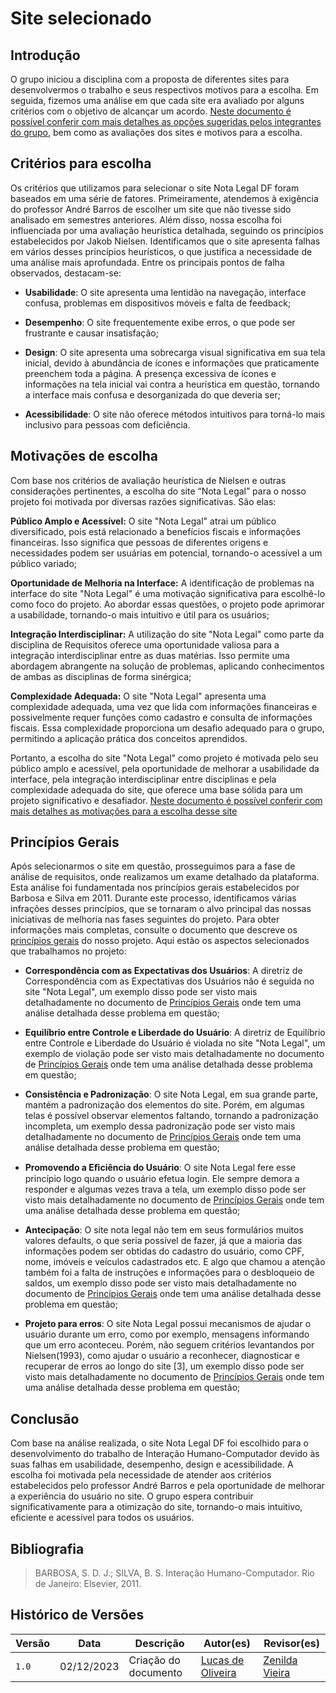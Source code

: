 # Site selecionado

## Introdução
   O grupo iniciou a disciplina com a proposta de diferentes sites para desenvolvermos o trabalho e seus respectivos motivos para a escolha. Em seguida, fizemos uma análise em que cada site era avaliado por alguns critérios com o objetivo de alcançar um acordo. [Neste documento é possível conferir com mais detalhes as opções sugeridas pelos integrantes do grupo](https://github.com/Interacao-Humano-Computador/2023.2-NotaLegal/blob/main/docs/planejamento%20do%20projeto/lista-sites-avaliados.md), bem como as avaliações dos sites e motivos para a escolha.
## Critérios para escolha

  Os critérios que utilizamos para selecionar o site Nota Legal DF foram baseados em uma série de fatores. Primeiramente, atendemos à exigência do professor André Barros de escolher um site que não tivesse sido analisado em semestres anteriores. Além disso, nossa escolha foi influenciada por uma avaliação heurística detalhada, seguindo os princípios estabelecidos por Jakob Nielsen. Identificamos que o site apresenta falhas em vários desses princípios heurísticos, o que justifica a necessidade de uma análise mais aprofundada. Entre os principais pontos de falha observados, destacam-se:

- **Usabilidade**: O site apresenta uma lentidão na navegação, interface confusa, problemas em dispositivos móveis e falta de feedback;

- **Desempenho**: O site frequentemente exibe erros, o que pode ser frustrante e causar insatisfação;

- **Design**: O site apresenta uma sobrecarga visual significativa em sua tela inicial, devido à abundância de ícones e informações que praticamente preenchem toda a página. A presença excessiva de ícones e informações na tela inicial vai contra a heurística em questão, tornando a interface mais confusa e desorganizada do que deveria ser;

- **Acessibilidade**: O site não oferece métodos intuitivos para torná-lo mais inclusivo para pessoas com deficiência.

## Motivações de escolha

  Com base nos critérios de avaliação heurística de Nielsen e outras considerações pertinentes, a escolha do site “Nota Legal” para o nosso projeto foi motivada por diversas razões significativas. São elas:

**Público Amplo e Acessível:** O site "Nota Legal" atrai um público diversificado, pois está relacionado a benefícios fiscais e informações financeiras. Isso significa que pessoas de diferentes origens e necessidades podem ser usuárias em potencial, tornando-o acessível a um público variado;

**Oportunidade de Melhoria na Interface:** A identificação de problemas na interface do site "Nota Legal" é uma motivação significativa para escolhê-lo como foco do projeto. Ao abordar essas questões, o projeto pode aprimorar a usabilidade, tornando-o mais intuitivo e útil para os usuários;

**Integração Interdisciplinar:** A utilização do site "Nota Legal" como parte da disciplina de Requisitos oferece uma oportunidade valiosa para a integração interdisciplinar entre as duas matérias. Isso permite uma abordagem abrangente na solução de problemas, aplicando conhecimentos de ambas as disciplinas de forma sinérgica;

**Complexidade Adequada:** O site "Nota Legal" apresenta uma complexidade adequada, uma vez que lida com informações financeiras e possivelmente requer funções como cadastro e consulta de informações fiscais. Essa complexidade proporciona um desafio adequado para o grupo, permitindo a aplicação prática dos conceitos aprendidos.

  Portanto, a escolha do site "Nota Legal" como projeto é motivada pelo seu público amplo e acessível, pela oportunidade de melhorar a usabilidade da interface, pela integração interdisciplinar entre disciplinas e pela complexidade adequada do site, que oferece uma base sólida para um projeto significativo e desafiador. [Neste documento é possível conferir com mais detalhes as motivações para a escolha desse site](https://github.com/Interacao-Humano-Computador/2023.2-NotaLegal/blob/main/docs/planejamento%20do%20projeto/site-escolhido.md)


## Princípios Gerais

  Após selecionarmos o site em questão, prosseguimos para a fase de análise de requisitos, onde realizamos um exame detalhado da plataforma. Esta análise foi fundamentada nos princípios gerais estabelecidos por Barbosa e Silva em 2011. Durante este processo, identificamos várias infrações desses princípios, que se tornaram o alvo principal das nossas iniciativas de melhoria nas fases seguintes do projeto. Para obter informações mais completas, consulte o documento que descreve os [princípios gerais](https://github.com/Interacao-Humano-Computador/2023.2-NotaLegal/blob/main/docs/analise%20de%20requisitos%20II/principios-gerais.md) do nosso projeto. Aqui estão os aspectos selecionados que trabalhamos no projeto:

  - **Correspondência com as Expectativas dos Usuários**: A diretriz de Correspondência com as Expectativas dos Usuários não é seguida no site "Nota Legal", um exemplo disso pode ser visto mais detalhadamente no documento de [Princípios Gerais](https://github.com/Interacao-Humano-Computador/2023.2-NotaLegal/blob/main/docs/analise%20de%20requisitos%20II/principios-gerais.md#correspond%C3%AAncia-com-as-expectativas-dos-usu%C3%A1rios-1) onde tem uma análise detalhada desse problema em questão;

  - **Equilíbrio entre Controle e Liberdade do Usuário**: A diretriz de Equilíbrio entre Controle e Liberdade do Usuário é violada no site "Nota Legal", um exemplo de violação pode ser visto  mais detalhadamente no documento de [Princípios Gerais](https://github.com/Interacao-Humano-Computador/2023.2-NotaLegal/blob/main/docs/analise%20de%20requisitos%20II/principios-gerais.md#correspond%C3%AAncia-com-as-expectativas-dos-usu%C3%A1rios-1) onde tem uma análise detalhada desse problema em questão;

  - **Consistência e Padronização**: O site Nota Legal, em sua grande parte, mantém a padronização dos elementos do site. Porém, em algumas telas é possível observar elementos faltando, tornando a padronização incompleta, um exemplo dessa padronização pode ser visto mais detalhadamente no documento de [Princípios Gerais](https://github.com/Interacao-Humano-Computador/2023.2-NotaLegal/blob/main/docs/analise%20de%20requisitos%20II/principios-gerais.md#correspond%C3%AAncia-com-as-expectativas-dos-usu%C3%A1rios-1) onde tem uma análise detalhada desse problema em questão;
    
  - **Promovendo a Eﬁciência do Usuário**:  O site Nota Legal fere esse princípio logo quando o usuário efetua login. Ele sempre demora a responder e algumas vezes trava a tela, um exemplo disso pode ser visto mais detalhadamente no documento de [Princípios Gerais](https://github.com/Interacao-Humano-Computador/2023.2-NotaLegal/blob/main/docs/analise%20de%20requisitos%20II/principios-gerais.md#correspond%C3%AAncia-com-as-expectativas-dos-usu%C3%A1rios-1) onde tem uma análise detalhada desse problema em questão;
    
  - **Antecipação**: O site nota legal não tem em seus formulários muitos valores defaults, o que seria possível de fazer, já que a maioria das informações podem ser obtidas do cadastro do usuário, como CPF, nome, imóveis e veículos cadastrados etc. E algo que chamou a atenção também foi a falta de instruções e informações para o desbloqueio de saldos, um exemplo disso pode ser visto mais detalhadamente no documento de [Princípios Gerais](https://github.com/Interacao-Humano-Computador/2023.2-NotaLegal/blob/main/docs/analise%20de%20requisitos%20II/principios-gerais.md#correspond%C3%AAncia-com-as-expectativas-dos-usu%C3%A1rios-1) onde tem uma análise detalhada desse problema em questão;
    
  - **Projeto para erros**: O site Nota Legal possui mecanismos de ajudar o usuário durante um erro, como por exemplo, mensagens informando que um erro aconteceu. Porém, não seguem critérios levantandos por Nielsen(1993), como ajudar o usuário a reconhecer, diagnosticar e recuperar de erros ao longo do site [3],  um exemplo disso pode ser visto mais detalhadamente no documento de [Princípios Gerais](https://github.com/Interacao-Humano-Computador/2023.2-NotaLegal/blob/main/docs/analise%20de%20requisitos%20II/principios-gerais.md#correspond%C3%AAncia-com-as-expectativas-dos-usu%C3%A1rios-1) onde tem uma análise detalhada desse problema em questão;


## Conclusão

  Com base na análise realizada, o site Nota Legal DF foi escolhido para o desenvolvimento do trabalho de Interação Humano-Computador devido às suas falhas em usabilidade, desempenho, design e acessibilidade. A escolha foi motivada pela necessidade de atender aos critérios estabelecidos pelo professor André Barros e pela oportunidade de melhorar a experiência do usuário no site. O grupo espera contribuir significativamente para a otimização do site, tornando-o mais intuitivo, eficiente e acessível para todos os usuários.

## Bibliografia

> BARBOSA, S. D. J.; SILVA, B. S. Interação Humano-Computador. Rio de Janeiro: Elsevier, 2011.
>

## Histórico de Versões

Versão  |   Data   | Descrição | Autor(es) | Revisor(es)
--------- | ------ | ------ | ---------- | ----------
 `1.0` | 02/12/2023 | Criação do documento | [Lucas de Oliveira]()| [Zenilda Vieira]()
